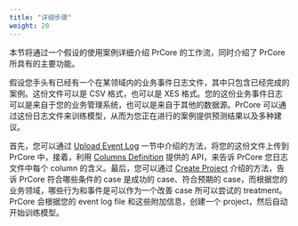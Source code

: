 ```yaml
---
title: "详细步骤"
weight: 20
---
```


本节将通过一个假设的使用案例详细介绍 PrCore 的工作流，同时介绍了 PrCore 所具有的主要功能。

假设您手头有已经有一个在某领域内的业务事件日志文件，其中只包含已经完成的案例。这份文件可以是 CSV 格式，也可以是 XES 格式。您的这份业务事件日志可以是来自于您的业务管理系统，也可以是来自于其他的数据源。PrCore 可以通过这份日志文件来训练模型，从而为您正在进行的案例提供预测结果以及多种建议。

首先，您可以通过 [Upload Event Log](/zh-cn/workflow/upload-event-log/) 一节中介绍的方法，将您的这份文件上传到 PrCore 中，接着，利用 [Columns Definition](/workflow/upload-event-log/columns-definition/) 提供的 API，来告诉 PrCore 您日志文件中每个 column 的含义。最后，您可以通过 [Create Project](/workflow/upload-event-log/project-creation/) 介绍的方法，告诉 PrCore 符合哪些条件的 case 是成功的 case、符合预期的 case，而根据您的业务领域，哪些行为和事件是可以作为一个改善 case 所可以尝试的 treatment。PrCore 会根据您的 event log file 和这些附加信息，创建一个 project，然后自动开始训练模型。

